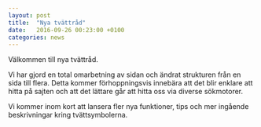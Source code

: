 ```yaml
---
layout: post
title:  "Nya tvättråd"
date:   2016-09-26 00:23:00 +0100
categories: news
---
```

Välkommen till nya tvättråd.

Vi har gjord en total omarbetning av sidan och ändrat strukturen från en sida till flera. Detta kommer förhoppningsvis
innebära att det blir enklare att hitta på sajten och att det lättare går att hitta oss via diverse sökmotorer.

Vi kommer inom kort att lansera fler nya funktioner, tips och mer ingående beskrivningar kring tvättsymbolerna. 
